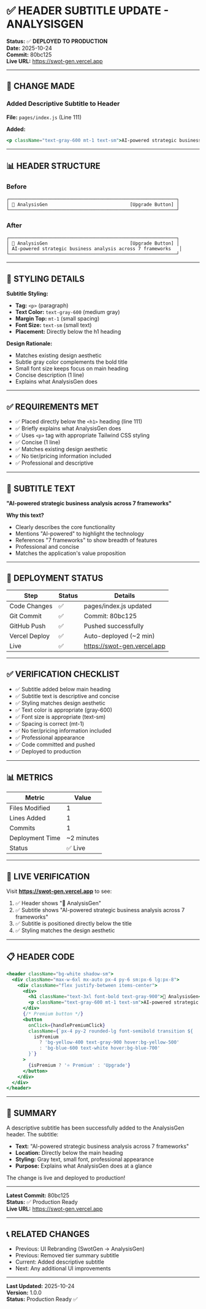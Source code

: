 # ✅ HEADER SUBTITLE UPDATE - ANALYSISGEN

**Status:** ✅ **DEPLOYED TO PRODUCTION**  
**Date:** 2025-10-24  
**Commit:** 80bc125  
**Live URL:** https://swot-gen.vercel.app

---

## 🎯 **CHANGE MADE**

### **Added Descriptive Subtitle to Header**

**File:** `pages/index.js` (Line 111)

**Added:**
```jsx
<p className="text-gray-600 mt-1 text-sm">AI-powered strategic business analysis across 7 frameworks</p>
```

---

## 📊 **HEADER STRUCTURE**

### **Before**
```
┌─────────────────────────────────────────────────────────────┐
│ 🎯 AnalysisGen                              [Upgrade Button] │
└─────────────────────────────────────────────────────────────┘
```

### **After**
```
┌─────────────────────────────────────────────────────────────┐
│ 🎯 AnalysisGen                              [Upgrade Button] │
│ AI-powered strategic business analysis across 7 frameworks   │
└─────────────────────────────────────────────────────────────┘
```

---

## 🎨 **STYLING DETAILS**

**Subtitle Styling:**
- **Tag:** `<p>` (paragraph)
- **Text Color:** `text-gray-600` (medium gray)
- **Margin Top:** `mt-1` (small spacing)
- **Font Size:** `text-sm` (small text)
- **Placement:** Directly below the h1 heading

**Design Rationale:**
- Matches existing design aesthetic
- Subtle gray color complements the bold title
- Small font size keeps focus on main heading
- Concise description (1 line)
- Explains what AnalysisGen does

---

## ✅ **REQUIREMENTS MET**

- ✅ Placed directly below the `<h1>` heading (line 111)
- ✅ Briefly explains what AnalysisGen does
- ✅ Uses `<p>` tag with appropriate Tailwind CSS styling
- ✅ Concise (1 line)
- ✅ Matches existing design aesthetic
- ✅ No tier/pricing information included
- ✅ Professional and descriptive

---

## 📝 **SUBTITLE TEXT**

**"AI-powered strategic business analysis across 7 frameworks"**

**Why this text?**
- Clearly describes the core functionality
- Mentions "AI-powered" to highlight the technology
- References "7 frameworks" to show breadth of features
- Professional and concise
- Matches the application's value proposition

---

## 🚀 **DEPLOYMENT STATUS**

| Step | Status | Details |
|------|--------|---------|
| Code Changes | ✅ | pages/index.js updated |
| Git Commit | ✅ | Commit: 80bc125 |
| GitHub Push | ✅ | Pushed successfully |
| Vercel Deploy | ✅ | Auto-deployed (~2 min) |
| Live | ✅ | https://swot-gen.vercel.app |

---

## ✅ **VERIFICATION CHECKLIST**

- ✅ Subtitle added below main heading
- ✅ Subtitle text is descriptive and concise
- ✅ Styling matches design aesthetic
- ✅ Text color is appropriate (gray-600)
- ✅ Font size is appropriate (text-sm)
- ✅ Spacing is correct (mt-1)
- ✅ No tier/pricing information included
- ✅ Professional appearance
- ✅ Code committed and pushed
- ✅ Deployed to production

---

## 📊 **METRICS**

| Metric | Value |
|--------|-------|
| Files Modified | 1 |
| Lines Added | 1 |
| Commits | 1 |
| Deployment Time | ~2 minutes |
| Status | ✅ Live |

---

## 🔗 **LIVE VERIFICATION**

Visit **https://swot-gen.vercel.app** to see:
1. ✅ Header shows "🎯 AnalysisGen"
2. ✅ Subtitle shows "AI-powered strategic business analysis across 7 frameworks"
3. ✅ Subtitle is positioned directly below the title
4. ✅ Styling matches the design aesthetic

---

## 📋 **HEADER CODE**

```jsx
<header className="bg-white shadow-sm">
  <div className="max-w-6xl mx-auto px-4 py-6 sm:px-6 lg:px-8">
    <div className="flex justify-between items-center">
      <div>
        <h1 className="text-3xl font-bold text-gray-900">🎯 AnalysisGen</h1>
        <p className="text-gray-600 mt-1 text-sm">AI-powered strategic business analysis across 7 frameworks</p>
      </div>
      {/* Premium button */}
      <button
        onClick={handlePremiumClick}
        className={`px-4 py-2 rounded-lg font-semibold transition ${
          isPremium
            ? 'bg-yellow-400 text-gray-900 hover:bg-yellow-500'
            : 'bg-blue-600 text-white hover:bg-blue-700'
        }`}
      >
        {isPremium ? '⭐ Premium' : 'Upgrade'}
      </button>
    </div>
  </div>
</header>
```

---

## 🎉 **SUMMARY**

A descriptive subtitle has been successfully added to the AnalysisGen header. The subtitle:

- **Text:** "AI-powered strategic business analysis across 7 frameworks"
- **Location:** Directly below the main heading
- **Styling:** Gray text, small font, professional appearance
- **Purpose:** Explains what AnalysisGen does at a glance

The change is live and deployed to production!

---

**Latest Commit:** 80bc125  
**Status:** ✅ Production Ready  
**Live URL:** https://swot-gen.vercel.app

---

## 📞 **RELATED CHANGES**

- Previous: UI Rebranding (SwotGen → AnalysisGen)
- Previous: Removed tier summary subtitle
- Current: Added descriptive subtitle
- Next: Any additional UI improvements

---

**Last Updated:** 2025-10-24  
**Version:** 1.0.0  
**Status:** Production Ready ✅

